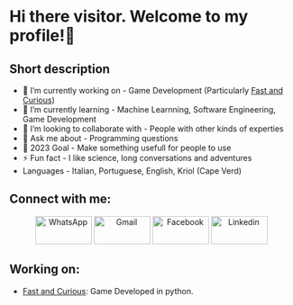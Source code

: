 # Hi there visitor. Welcome to my profile!👋


## Short description
- 🔭 I’m currently working on - Game Development (Particularly [Fast and Curious](https://github.com/RaffaeleFiorillo/Fast_and_Curious))
- 🌱 I’m currently learning - Machine Learnning, Software Engineering, Game Development
- 👯 I’m looking to collaborate with - People with other kinds of experties
- 💬 Ask me about - Programming questions
- 🥅 2023 Goal - Make something usefull for people to use
- ⚡ Fun fact - I like science, long conversations and adventures
- Languages - Italian, Portuguese, English, Kriol (Cape Verd)

<!-- ##   Activity details

 [![Raffaele Fiorillo's github stats](https://github-readme-stats.vercel.app/api?username=RaffaeleFiorillo&count_private=true&show_icons=true&include_all_commits=true&theme=radical)](https://github.com/RaffaeleFiorillo)
[![Top Langs](https://github-readme-stats.vercel.app/api/top-langs/?username=RaffaeleFiorillo&hide=html,css&langs_count=8&theme=radical&layout=compact)](https://github.com/RaffaeleFiorillo) -->

## Connect with me:
<p align="center">
     <a href="https://wa.me/+351933713399"><img alt="WhatsApp"  title="WhatsApp" src="https://www.vectorlogo.zone/logos/whatsapp/whatsapp-ar21.svg"   width="100" height="50" /></a>
     <a href="mailto:raffadeus8@gmail.com"><img alt="Gmail"  title="Gmail" src="https://www.vectorlogo.zone/logos/gmail/gmail-ar21.svg"   width="100" height="50" /></a>
     <a href="https://www.facebook.com/profile.php?id=100003567220303"><img title="Facebook" src="https://www.vectorlogo.zone/logos/facebook/facebook-ar21.svg"   width="100" height="50"/></a>
     <a href="https://www.linkedin.com/in/raffaele-junior-fiorillo-ab033a200"><img title="Linkedin" src="https://www.vectorlogo.zone/logos/linkedin/linkedin-ar21.svg"   width="100" height="50"/></a>
</p>

<!-- Optional if you have blogs -->
##   Working on:
- [Fast and Curious](https://github.com/RaffaeleFiorillo/Fast_and_Curious): Game Developed in python.
<!-- BLOG-POST-LIST:START -->
<!-- BLOG-POST-LIST:END -->

<!-- This section you create this variables that are used above -->
<!--[linkedin]:()/-->
